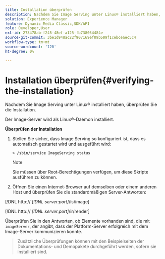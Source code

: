 ```yaml
---
title: Installation überprüfen
description: Nachdem Sie Image Serving unter Linux® installiert haben, überprüfen Sie die Installation.
solution: Experience Manager
feature: Dynamic Media Classic,SDK/API
role: Developer,User
exl-id: 273478ab-f245-48ef-a125-fb738054484e
source-git-commit: 3be1d948ac22f907169ef09b509f1cebceaec5c4
workflow-type: tm+mt
source-wordcount: '120'
ht-degree: 0%

---
```


# Installation überprüfen{#verifying-the-installation}

Nachdem Sie Image Serving unter Linux® installiert haben, überprüfen Sie die Installation.

Der Image-Server wird als Linux®-Daemon installiert.

**Überprüfen der Installation**

1. Stellen Sie sicher, dass Image Serving so konfiguriert ist, dass es automatisch gestartet wird und ausgeführt wird:

   `> /sbin/service ImageServing status`

   >[!NOTE]
   >
   >Sie müssen über Root-Berechtigungen verfügen, um diese Skripte ausführen zu können.

1. Öffnen Sie einen Internet-Browser auf demselben oder einem anderen Host und überprüfen Sie die standardmäßigen Server-Antworten:

[!DNL http:// *[!DNL server:port]*/is/image]

[!DNL  http:// *[!DNL server:port]*/ir/render]

Überprüfen Sie in den Antworten, ob Elemente vorhanden sind, die mit `imageServer`, der angibt, dass der Platform-Server erfolgreich mit dem Image-Server kommunizieren konnte.

>Zusätzliche Überprüfungen können mit den Beispielseiten der Dokumentations- und Demopakete durchgeführt werden, sofern sie installiert sind.
